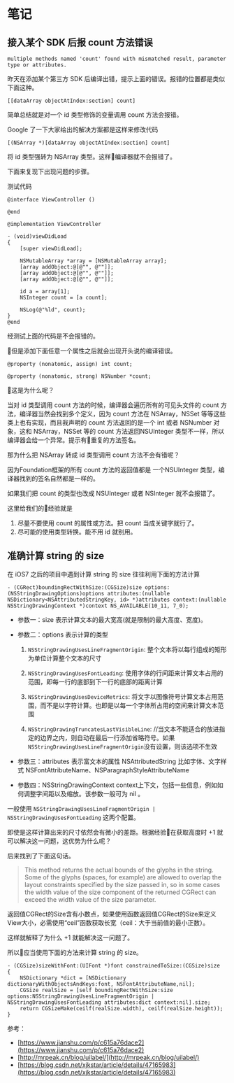 # 笔记

## 接入某个 SDK 后报 count 方法错误

`multiple methods named 'count' found with mismatched result, parameter type or attributes.`

昨天在添加某个第三方 SDK 后编译出错，提示上面的错误。报错的位置都是类似下面这种。

```
[[dataArray objectAtIndex:section] count]
```
简单总结就是对一个 id 类型修饰的变量调用 count 方法会报错。

Google 了一下大家给出的解决方案都是这样来修改代码
```
[(NSArray *)[dataArray objectAtIndex:section] count]
```
将 id 类型强转为 NSArray 类型。这样编译器就不会报错了。

下面来复现下出现问题的步骤。

测试代码
```
@interface ViewController ()

@end

@implementation ViewController

- (void)viewDidLoad
{
    [super viewDidLoad];

    NSMutableArray *array = [NSMutableArray array];
    [array addObject:@[@"", @""]];
    [array addObject:@[@"", @""]];
    [array addObject:@[@"", @""]];

    id a = array[1];
    NSInteger count = [a count];
    
    NSLog(@"%ld", count);
}
@end
```
经测试上面的代码是不会报错的。

但是添加下面任意一个属性之后就会出现开头说的编译错误。

```
@property (nonatomic, assign) int count;
```
```
@property (nonatomic, strong) NSNumber *count;
```

这是为什么呢？

当对 id 类型调用 count 方法的时候，编译器会遍历所有的可见头文件的 count 方法，编译器当然会找到多个定义，因为 count 方法在 NSArray，NSSet 等等这些类上也有实现，而且我声明的 count 方法返回的是一个 int 或者 NSNumber 对象，这和 NSArray，NSSet 等的 count 方法返回NSUInteger 类型不一样，所以编译器会给一个异常。提示有重复的方法签名。

那为什么把 NSArray 转成 id 类型调用 count 方法不会有错呢？

因为Foundation框架的所有 count 方法的返回值都是 一个NSUInteger 类型，编译器找到的签名自然都是一样的。

如果我们把 count 的类型也改成 NSUInteger 或者 NSInteger 就不会报错了。

这里给我们的经验就是

1. 尽量不要使用 count 的属性或方法。把 count 当成关键字就行了。
2. 尽可能的使用类型转换。能不用 id 就别用。

## 准确计算 string 的 size

在 iOS7 之后的项目中遇到计算 string 的 size 往往利用下面的方法计算

```
- (CGRect)boundingRectWithSize:(CGSize)size options:(NSStringDrawingOptions)options attributes:(nullable NSDictionary<NSAttributedStringKey, id> *)attributes context:(nullable NSStringDrawingContext *)context NS_AVAILABLE(10_11, 7_0);
```

- 参数一：size 表示计算文本的最大宽高(就是限制的最大高度、宽度)。

- 参数二：options 表示计算的类型
    1. `NSStringDrawingUsesLineFragmentOrigin`: 整个文本将以每行组成的矩形为单位计算整个文本的尺寸

    2. `NSStringDrawingUsesFontLeading`: 使用字体的行间距来计算文本占用的范围，即每一行的底部到下一行的底部的距离计算

    3. `NSStringDrawingUsesDeviceMetrics`: 将文字以图像符号计算文本占用范围，而不是以字符计算。也即是以每一个字体所占用的空间来计算文本范围

    4. `NSStringDrawingTruncatesLastVisibleLine`: //当文本不能适合的放进指定的边界之内，则自动在最后一行添加省略符号。如果 `NSStringDrawingUsesLineFragmentOrigin`没有设置，则该选项不生效

- 参数三：attributes 表示富文本的属性 NSAttributedString 比如字体、文字样式 NSFontAttributeName、NSParagraphStyleAttributeName

- 参数四：NSStringDrawingContext context上下文，包括一些信息，例如如何调整字间距以及缩放。该参数一般可为 nil 。

一般使用 `NSStringDrawingUsesLineFragmentOrigin | NSStringDrawingUsesFontLeading` 这两个配置。

即使是这样计算出来的尺寸依然会有微小的差距。根据经验在获取高度时 +1 就可以解决这一问题，这优势为什么呢？

后来找到了下面这句话。
> This method returns the actual bounds of the glyphs in the string. Some of the glyphs (spaces, for example) are allowed to overlap the layout constraints specified by the size passed in, so in some cases the width value of the size component of the returned CGRect can exceed the width value of the size parameter.

返回值CGRect的Size含有小数点，如果使用函数返回值CGRect的Size来定义View大小，必需使用“ceil”函数获取长宽（ceil：大于当前值的最小正数）。

这样就解释了为什么 +1 就能解决这一问题了。

所以应当使用下面的方法来计算 string 的 size。

```
- (CGSize)sizeWithFont:(UIFont *)font constrainedToSize:(CGSize)size
{
    NSDictionary *dict = [NSDictionary dictionaryWithObjectsAndKeys:font, NSFontAttributeName,nil];
    CGSize realSize = [self boundingRectWithSize:size options:NSStringDrawingUsesLineFragmentOrigin | NSStringDrawingUsesFontLeading attributes:dict context:nil].size;
    return CGSizeMake(ceilf(realSize.width), ceilf(realSize.height));
}
```

参考：
- [https://www.jianshu.com/p/c615a76dace2](https://www.jianshu.com/p/c615a76dace2)
- [http://mrpeak.cn/blog/uilabel/](http://mrpeak.cn/blog/uilabel/)
- [https://blog.csdn.net/xjkstar/article/details/47165983](https://blog.csdn.net/xjkstar/article/details/47165983)
